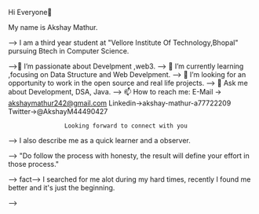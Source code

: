 Hi Everyone👋                                                             

<!--

--> My name is Akshay Mathur.
--> I am a third year student at "Vellore Institute Of Technology,Bhopal" pursuing Btech in Computer Science.

-->🔭 I’m passionate about Develpment ,web3.
--> 🌱 I’m currently learning ,focusing on Data Structure and Web Develpment.
--> 🤔 I’m looking for an opportunity to work in the open source and real life projects.
--> 💬 Ask me about Development, DSA, Java.
--> 📫 How to reach me: 
                    E-Mail -> akshaymathur242@gmail.com
                    Linkedin->akshay-mathur-a77722209
                    Twitter->@AkshayM44490427
 
                    Looking forward to connect with you
                    
--> I also describe me as a quick learner and a observer.

--> "Do follow the process with honesty, the result will define your effort in those process."

--> fact--> I searched for me alot during my hard times, recently I found  me better and it's just the beginning.
         

-->
